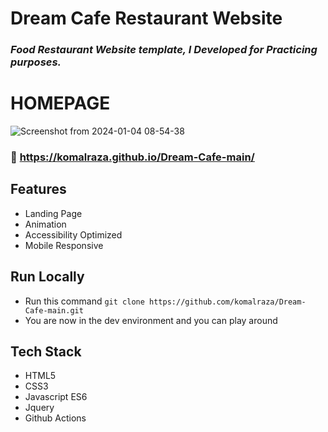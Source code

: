 # Dream Cafe Restaurant Website

### *Food Restaurant Website template, I Developed for Practicing purposes.*



# HOMEPAGE
![Screenshot from 2024-01-04 08-54-38](https://github.com/komalraza/Dream-Cafe-main/assets/38317046/585a9f5f-d363-4cd9-a0f0-3f063ffdc574)


### :link: https://komalraza.github.io/Dream-Cafe-main/


## Features

- Landing Page
- Animation 
- Accessibility Optimized
- Mobile Responsive

## Run Locally 

- Run this command `git clone https://github.com/komalraza/Dream-Cafe-main.git`
- You are now in the dev environment and you can play around 

## Tech Stack

- HTML5
- CSS3
- Javascript ES6
- Jquery
- Github Actions
